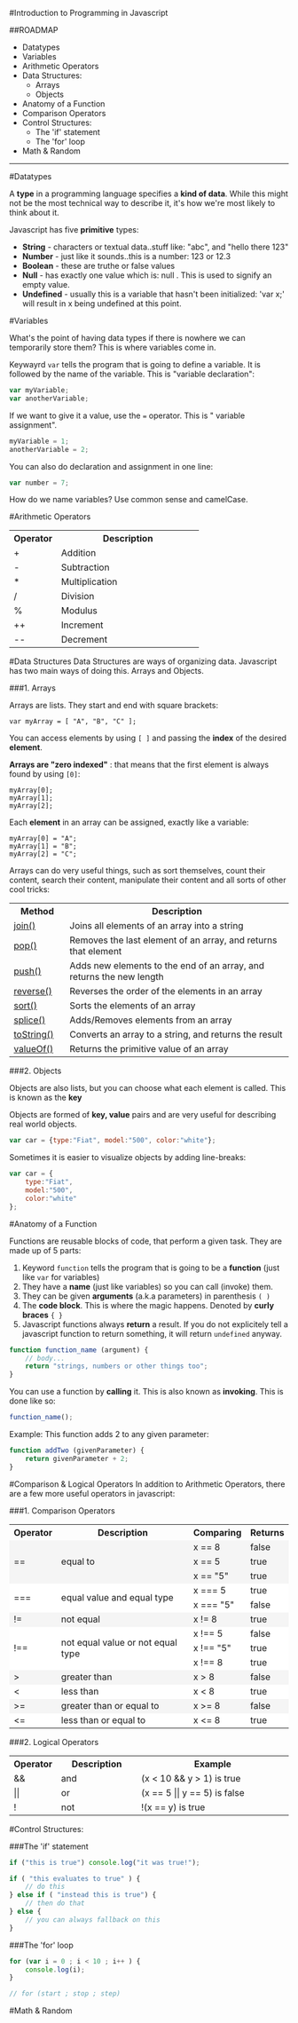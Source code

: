 #Introduction to Programming in Javascript

<!-- * Log -->
##ROADMAP

* Datatypes
* Variables
* Arithmetic Operators
* Data Structures: 
	* Arrays
	* Objects
* Anatomy of a Function
* Comparison Operators
* Control Structures:
	* The 'if' statement
	* The 'for' loop
* Math & Random



<!--####Running JS in the browser, and in replit
-->

---

#Datatypes

A **type** in a programming language specifies a **kind of data**. While this might not be the most technical way to describe it, it's how we're most likely to think about it. 

Javascript has five **primitive** types:

* **String** - characters or textual data..stuff like:  "abc", and "hello there 123"
* **Number** - just like it sounds..this is a number: 123 or 12.3
* **Boolean** - these are truthe or false values 
* **Null** - has exactly one value which is: null . This is used to signify an empty value. 
* **Undefined** - usually this is a variable that hasn't been initialized: 'var x;' will result in x being undefined at this point.  


#Variables

What's the point of having data types if there is nowhere we can temporarily store them? This is where variables come in.

Keywayrd `var` tells the program that is going to define a variable. It is followed by the name of the variable. This is "variable declaration":

```javascript
var myVariable;
var anotherVariable;
```

If we want to give it a value, use the `=` operator. This is " variable assignment".

```javascript
myVariable = 1;
anotherVariable = 2;
```

You can also do declaration and assignment in one line:

```javascript
var number = 7;
```

How do we name variables? Use common sense and camelCase.


#Arithmetic Operators

<!--**Activity:** Take 5 minutes to research Javascript's Arithmetic Operators and be prepared to present.-->

<table><tr>
<th style="width:25%">Operator</th>
<th>Description</th>
</tr>
<tr>
<td>+</td>
<td>Addition</td>
</tr>
<tr>
<td>-</td>
<td>Subtraction</td>
</tr>
<tr>
<td>*</td>
<td>Multiplication</td>
</tr>
<tr>
<td>/</td>
<td>Division</td>
</tr>
<tr>
<td>%</td>
<td>Modulus</td>
</tr>
<tr>
<td>++</td>
<td>Increment</td>
</tr>
<tr>
<td>--</td>
<td>Decrement</td>
</tr>
</table>



#Data Structures 
Data Structures are ways of organizing data. Javascript has two main ways of doing this. Arrays and Objects. 

###1. Arrays

Arrays are lists. They start and end with square brackets:

```
var myArray = [ "A", "B", "C" ];

```

You can access elements by using `[ ]` and passing the **index** of the desired **element**. 

**Arrays are "zero indexed"** : that means that the first element is always found by using `[0]`:

```
myArray[0];
myArray[1];
myArray[2];

```

Each **element** in an array can be assigned, exactly like a variable:

```
myArray[0] = "A";
myArray[1] = "B";
myArray[2] = "C";

```

Arrays can do very useful things, such as sort themselves, count their content, search their content, manipulate their content and all sorts of other cool tricks:

<table>
  <tbody><tr>
    <th style="width:20%">Method</th>
    <th>Description</th>
  </tr>
  
  <tr>
    <td><a href="jsref_join.asp">join()</a></td>
    <td>Joins all elements of an array into a string</td>
    </tr>
  <tr>
    
    
  <tr>
    <td><a href="jsref_pop.asp">pop()</a></td>
    <td>Removes the last element of an array, and returns that element</td>
    </tr>
  <tr>
    <td><a href="jsref_push.asp">push()</a></td>
    <td>Adds new elements to the end of an array, and returns the new length</td>
    </tr>
    
    
  <tr>
    <td><a href="jsref_reverse.asp">reverse()</a></td>
    <td>Reverses the order of the elements in an array</td>
    </tr>
  <tr>
    
 
 <tr>
    <td><a href="jsref_sort.asp">sort()</a></td>
    <td>Sorts the elements of an array</td>
    </tr>
  <tr>
    <td><a href="jsref_splice.asp">splice()</a></td>
    <td>Adds/Removes elements from an array</td>
    </tr>
  <tr>
    <td><a href="jsref_tostring_array.asp">toString()</a></td>
    <td>Converts an array to a string, and returns the result</td>
    </tr>
 
  <tr>
    <td><a href="jsref_valueof_array.asp">valueOf()</a></td>
    <td>Returns the primitive value of an array</td>
    </tr>
</tbody></table>


###2. Objects

Objects are also lists, but you can choose what each element is called. This is known as the **key**

Objects are formed of **key, value** pairs and are very useful for describing real world objects. 

```javascript
var car = {type:"Fiat", model:"500", color:"white"};
```
Sometimes it is easier to visualize objects by adding line-breaks:

```javascript
var car = { 
	type:"Fiat",
	model:"500",
	color:"white"
};
```


<!--Create an object to represent a book.
Create an object to represent a movie.
-->


#Anatomy of a Function

Functions are reusable blocks of code, that perform a given task. They are made up of 5 parts:

1. Keyword `function` tells the program that is going to be a **function** (just like `var` for variables)
2. They have a **name** (just like variables) so you can call (invoke) them.
3. They can be given **arguments** (a.k.a parameters) in parenthesis `( )`
4. The **code block**. This is where the magic happens. Denoted by **curly braces** `{ }`
5. Javascript functions always **return** a result. If you do not explicitely tell a javascript function to return something, it will return `undefined` anyway. 

```javascript
function function_name (argument) {
	// body...
	return "strings, numbers or other things too";
}
```

You can use a function by **calling** it. This is also known as **invoking**. This is done like so:

```javascript
function_name();
```

Example: This function adds 2 to any given parameter:

```javascript
function addTwo (givenParameter) {
	return givenParameter + 2;
}
```

#Comparison & Logical Operators
In addition to Arithmetic Operators, there are a few more useful operators in javascript:

###1. Comparison Operators

<table class="w3-table-all notranslate">
<tbody><tr>
<th style="width:12%">Operator</th>
<th>Description</th>
<th>Comparing</th>
<th>Returns</th>
</tr>
<tr style="background-color:#f5f5f5;">
<td rowspan="3">==</td>
<td rowspan="3">equal to</td>
<td>x == 8</td>
<td>false</td>
</tr>
<tr style="background-color:#f5f5f5;">
<td>x == 5</td>
<td>true</td>
</tr>
<tr style="background-color:#f5f5f5;">
<td>x == "5"</td>
<td>true</td>
</tr>
<tr style="background-color:#ffffff;">
<td rowspan="2">===</td>
<td rowspan="2">equal value and equal type</td>
<td>x === 5</td>
<td>true</td>
</tr>
<tr style="background-color:#ffffff;">
<td>x === "5"</td>
<td>false</td>
</tr>
<tr style="background-color:#f5f5f5;">
<td>!=</td>
<td>not equal</td>
<td>x != 8</td>
<td>true</td>
</tr>
<tr style="background-color:#fff;">
<td rowspan="3">!==</td>
<td rowspan="3">not equal value or not equal type</td>
<td>x !== 5</td>
<td>false</td>
<tr style="background-color:#fff">
<td>x !== "5"</td>
<td>true</td>
<tr style="background-color:#fff">
<td>x !== 8</td>
<td>true</td>
<tr style="background-color:#f5f5f5">
<td>&gt;</td>
<td>greater than</td>
<td>x &gt; 8</td>
<td>false</td>
</tr>
<tr style="background-color:#ffffff;">
<td>&lt;</td>
<td>less than</td>
<td>x &lt; 8</td>
<td>true</td>
</tr>
<tr style="background-color:#f5f5f5;">
<td>&gt;=</td>
<td>greater than or equal to</td>
<td>x &gt;= 8</td>
<td>false</td>
</tr>
<tr style="background-color:#ffffff;">
<td>&lt;=</td>
<td>less than or equal to</td>
<td>x &lt;= 8</td>
<td>true</td>
</tr>
</tbody></table>

###2. Logical Operators

<table class="w3-table-all notranslate">
<tbody><tr>
<th style="width:12%">Operator</th>
<th>Description</th>
<th>Example</th>

</tr>
<tr>
<td>&amp;&amp;</td>
<td>and</td>
<td> (x &lt; 10 &amp;&amp; y &gt; 1) is true</td>

</tr>
<tr>
<td>||</td>
<td>or</td>
<td>(x == 5 || y == 5) is false</td>

</tr>
<tr>
<td>!</td>
<td>not</td>
<td> !(x == y) is true</td>

</tr>
</tbody></table>


#Control Structures:

###The 'if' statement

```javascript
if ("this is true") console.log("it was true!");

```

```javascript
if ( "this evaluates to true" ) {
	// do this 
} else if ( "instead this is true") {
	// then do that
} else {
	// you can always fallback on this 
}
```

###The 'for' loop

```javascript
for (var i = 0 ; i < 10 ; i++ ) {
	console.log(i);
}

// for (start ; stop ; step) 
```

#Math & Random

<!-- Activity: Take five minutes to research Math and Random and how to use them in Javascript! Be prepared to present! -->
